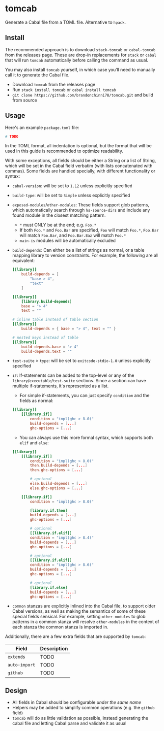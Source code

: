 # tomcab

Generate a Cabal file from a TOML file. Alternative to `hpack`.

## Install

The recommended approach is to download `stack-tomcab` or `cabal-tomcab` from the releases page. These are drop-in replacements for `stack` or `cabal` that will run `tomcab` automatically before calling the command as usual.

You may also install `tomcab` yourself, in which case you'll need to manually call it to generate the Cabal file.

* Download `tomcab` from the releases page
* Run `stack install tomcab` or `cabal install tomcab`
* `git clone https://github.com/brandonchinn178/tomcab.git` and build from source

## Usage

Here's an example `package.toml` file:

```toml
# TODO
```

In the TOML format, all indentation is optional, but the format that will be used in this guide is recommended to optimize readability.

With some exceptions, all fields should be either a String or a list of String, which will be set in the Cabal field verbatim (with lists concatenated with commas). Some fields are handled specially, with different functionality or syntax:

* `cabal-version`: will be set to `1.12` unless explicitly specified

* `build-type`: will be set to `Simple` unless explicitly specified

* `exposed-modules`/`other-modules`: These fields support glob patterns, which automatically search through `hs-source-dirs` and include any found module in the closest matching pattern.
    * `*` must ONLY be at the end; e.g. `Foo.*`
    * If both `Foo.*` and `Foo.Bar` are specified, `Foo` will match `Foo.*`, `Foo.Bar` will match `Foo.Bar`, and `Foo.Bar.Baz` will match `Foo.*`
    * `main-is` modules will be automatically excluded

* `build-depends`: Can either be a list of strings as normal, or a table mapping library to version constraints. For example, the following are all equivalent:

    ```toml
    [[library]]
        build-depends = [
            "base > 4",
            "text"
        ]

    [[library]]
        [library.build-depends]
        base = "> 4"
        text = ""

    # inline table instead of table section
    [[library]]
        build-depends = { base = "> 4", text = "" }

    # nested keys instead of table
    [[library]]
        build-depends.base = "> 4"
        build-depends.text = ""
    ```

* `test-suite` > `type`: will be set to `exitcode-stdio-1.0` unless explicitly specified

* `if`: If-statements can be added to the top-level or any of the `library`/`executable`/`test-suite` sections. Since a section can have multiple if-statements, it's represented as a list.

    * For simple if-statements, you can just specify `condition` and the fields as normal:

    ```toml
    [[library]]
        [[library.if]]
            condition = "impl(ghc > 8.0)"
            build-depends = [...]
            ghc-options = [...]
    ```

    * You can always use this more formal syntax, which supports both `elif` and `else`:

    ```toml
    [[library]]
        [[library.if]]
            condition = "impl(ghc > 8.0)"
            then.build-depends = [...]
            then.ghc-options = [...]

            # optional
            else.build-depends = [...]
            else.ghc-options = [...]

        [[library.if]]
            condition = "impl(ghc > 8.0)"

            [library.if.then]
            build-depends = [...]
            ghc-options = [...]

            # optional
            [[library.if.elif]]
            condition = "impl(ghc > 8.4)"
            build-depends = [...]
            ghc-options = [...]

            # optional
            [[library.if.elif]]
            condition = "impl(ghc > 8.6)"
            build-depends = [...]
            ghc-options = [...]

            # optional
            [library.if.else]
            build-depends = [...]
            ghc-options = [...]
    ```

* `common` stanzas are explicitly inlined into the Cabal file, to support older Cabal versions, as well as making the semantics of some of these special fields sensical. For example, setting `other-modules` to glob patterns in a common stanza will resolve `other-modules` in the context of each stanza the common stanza is imported in.

Additionally, there are a few extra fields that are supported by `tomcab`:

| Field         | Description |
|---------------|-------------|
| `extends`     | TODO        |
| `auto-import` | TODO        |
| `github`      | TODO        |

## Design

* All fields in Cabal should be configurable _under the same name_
* Helpers may be added to simplify common operations (e.g. the `github` field)
* `tomcab` will do as little validation as possible, instead generating the cabal file and letting Cabal parse and validate it as usual
